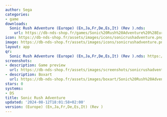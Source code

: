 ```yaml
---
author: Sega
categories:
- game
downloads:
  Sonic Rush Adventure (Europe) (En,Ja,Fr,De,Es,It) (Rev ).nds:
    url: https://db-nds-shop.fr/games/Sonic%20Rush%20Adventure%20%28Europe%29%20%28En%2CJa%2CFr%2CDe%2CEs%2CIt%29%20%28Rev%20%29.zip
icon: https://db-nds-shop.fr/assets/images/icons/sonicrushadventure.png
image: https://db-nds-shop.fr/assets/images/icons/sonicrushadventure.png
layout: app
qr:
  Sonic Rush Adventure (Europe) (En,Ja,Fr,De,Es,It) (Rev ).nds: https://db-nds-shop.fr/qr/sonic-rush-adventure-europe-enjafrdeesit-rev--nds.png
screenshots:
- description: Game preview
  url: https://db-nds-shop.fr/assets/images/screenshots/sonicrushadventure/sonicrushadventure.png
- description: Boxart
  url: https://db-nds-shop.fr/assets/images/boxart/Sonic%20Rush%20Adventure%20(Europe)%20(En%2CJa%2CFr%2CDe%2CEs%2CIt)%20(Rev%20).nds.png
stars: 0
systems:
- DS
title: Sonic Rush Adventure
updated: '2024-08-12T18:01:58+02:00'
version: (Europe) (En,Ja,Fr,De,Es,It) (Rev )
---
```

